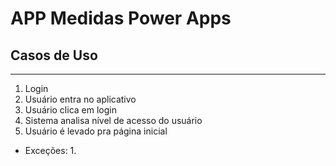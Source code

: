 # APP Medidas Power Apps

## Casos de Uso
---
1. Login
  1. Usuário entra no aplicativo
  2. Usuário clica em login
  3. Sistema analisa nível de acesso do usuário
  4. Usuário é levado pra página inicial
  - Exceções:
    1. 